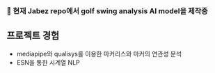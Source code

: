 ### 🔭 현재 Jabez repo에서 golf swing analysis AI model을 제작중

## 프로젝트 경험
- mediapipe와 qualisys를 이용한 마커리스와 마커의 연관성 분석
- ESN을 통한 시계열 NLP

<!--
**ChanGyu-Cho/ChanGyu-Cho** is a ✨ _special_ ✨ repository because its `README.md` (this file) appears on your GitHub profile.

Here are some ideas to get you started:

- 🔭 I’m currently working on ...
- 🌱 I’m currently learning ...
- 👯 I’m looking to collaborate on ...
- 🤔 I’m looking for help with ...
- 💬 Ask me about ...
- 📫 How to reach me: ...
- 😄 Pronouns: ...
- ⚡ Fun fact: ...
-->
